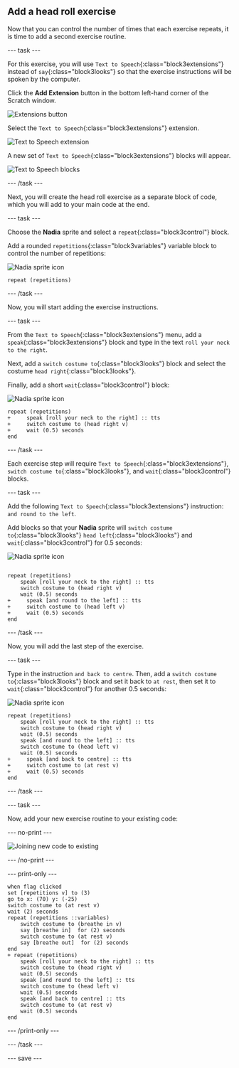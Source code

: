 ## Add a head roll exercise

Now that you can control the number of times that each exercise repeats, it is time to add a second exercise routine.

--- task ---

For this exercise, you will use `Text to Speech`{:class="block3extensions"} instead of `say`{:class="block3looks"} so that the exercise instructions will be spoken by the computer.

Click the **Add Extension** button in the bottom left-hand corner of the Scratch window.

![Extensions button](images/extensionsButton.png)

Select the `Text to Speech`{:class="block3extensions"} extension.

![Text to Speech extension](images/textToSpeechExtension.png)

A new set of `Text to Speech`{:class="block3extensions"} blocks will appear.

![Text to Speech blocks](images/textToSpeechBlocks.png)

--- /task ---

Next, you will create the head roll exercise as a separate block of code, which you will add to your main code at the end.

--- task ---

Choose the **Nadia** sprite and select a `repeat`{:class="block3control"} block.

Add a rounded `repetitions`{:class="block3variables"} variable block to control the number of repetitions:

![Nadia sprite icon](images/nadia_sprite.png)

```blocks3
repeat (repetitions)
```

--- /task ---

Now, you will start adding the exercise instructions.

--- task ---

From the `Text to Speech`{:class="block3extensions"} menu, add a `speak`{:class="block3extensions"} block and type in the text `roll your neck to the right`.

Next, add a `switch costume to`{:class="block3looks"} block and select the costume `head right`{:class="block3looks"}.

Finally, add a short `wait`{:class="block3control"} block: 

![Nadia sprite icon](images/nadia_sprite.png)

```blocks3
repeat (repetitions)
+     speak [roll your neck to the right] :: tts
+     switch costume to (head right v)
+     wait (0.5) seconds
end
```

--- /task ---

Each exercise step will require `Text to Speech`{:class="block3extensions"}, `switch costume to`{:class="block3looks"}, and `wait`{:class="block3control"} blocks.

--- task ---

Add the following `Text to Speech`{:class="block3extensions"} instruction: `and round to the left`.

Add blocks so that your **Nadia** sprite will `switch costume to`{:class="block3looks"} `head left`{:class="block3looks"} and `wait`{:class="block3control"} for 0.5 seconds:

![Nadia sprite icon](images/nadia_sprite.png)

```blocks3

repeat (repetitions)
    speak [roll your neck to the right] :: tts
    switch costume to (head right v)
    wait (0.5) seconds
+     speak [and round to the left] :: tts
+     switch costume to (head left v)
+     wait (0.5) seconds
end
```

--- /task ---

Now, you will add the last step of the exercise.

--- task ---

Type in the instruction `and back to centre`. Then, add a `switch costume to`{:class="block3looks"} block and set it back to `at rest`, then set it to `wait`{:class="block3control"} for another 0.5 seconds:

![Nadia sprite icon](images/nadia_sprite.png)

```blocks3
repeat (repetitions)
    speak [roll your neck to the right] :: tts 
    switch costume to (head right v)
    wait (0.5) seconds
    speak [and round to the left] :: tts 
    switch costume to (head left v)
    wait (0.5) seconds
+     speak [and back to centre] :: tts 
+     switch costume to (at rest v)
+     wait (0.5) seconds
end
```

--- /task ---

--- task ---

Now, add your new exercise routine to your existing code:

--- no-print ---

![Joining new code to existing](images/joinCode.gif)

--- /no-print ---

--- print-only ---

```blocks3
when flag clicked
set [repetitions v] to (3)
go to x: (70) y: (-25)
switch costume to (at rest v)
wait (2) seconds
repeat (repetitions ::variables)
    switch costume to (breathe in v)
    say [breathe in]  for (2) seconds
    switch costume to (at rest v)
    say [breathe out]  for (2) seconds
end
+ repeat (repetitions)
    speak [roll your neck to the right] :: tts 
    switch costume to (head right v)
    wait (0.5) seconds
    speak [and round to the left] :: tts 
    switch costume to (head left v)
    wait (0.5) seconds
    speak [and back to centre] :: tts 
    switch costume to (at rest v)
    wait (0.5) seconds
end
```

--- /print-only ---

--- /task ---

--- save ---
